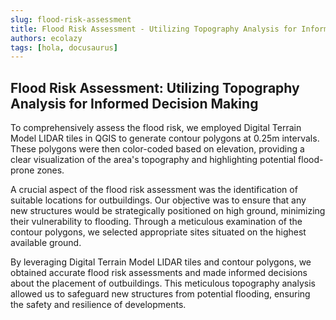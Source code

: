 ```yaml
---
slug: flood-risk-assessment
title: Flood Risk Assessment - Utilizing Topography Analysis for Informed Decision Making
authors: ecolazy
tags: [hola, docusaurus]
---
```

## Flood Risk Assessment: Utilizing Topography Analysis for Informed Decision Making

To comprehensively assess the flood risk, we employed Digital Terrain Model LIDAR tiles in QGIS to generate contour polygons at 0.25m intervals. These polygons were then color-coded based on elevation, providing a clear visualization of the area's topography and highlighting potential flood-prone zones.

A crucial aspect of the flood risk assessment was the identification of suitable locations for outbuildings. Our objective was to ensure that any new structures would be strategically positioned on high ground, minimizing their vulnerability to flooding. Through a meticulous examination of the contour polygons, we selected appropriate sites situated on the highest available ground.

By leveraging Digital Terrain Model LIDAR tiles and contour polygons, we obtained accurate flood risk assessments and made informed decisions about the placement of outbuildings. This meticulous topography analysis allowed us to safeguard new structures from potential flooding, ensuring the safety and resilience of developments.







